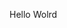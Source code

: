 Hello Wolrd














































































































































































































































































































































































































































































































































































































































































































































































































































































































































































































































































































































































































































































































































































































































































































































































































































































































































































































































































































































































































